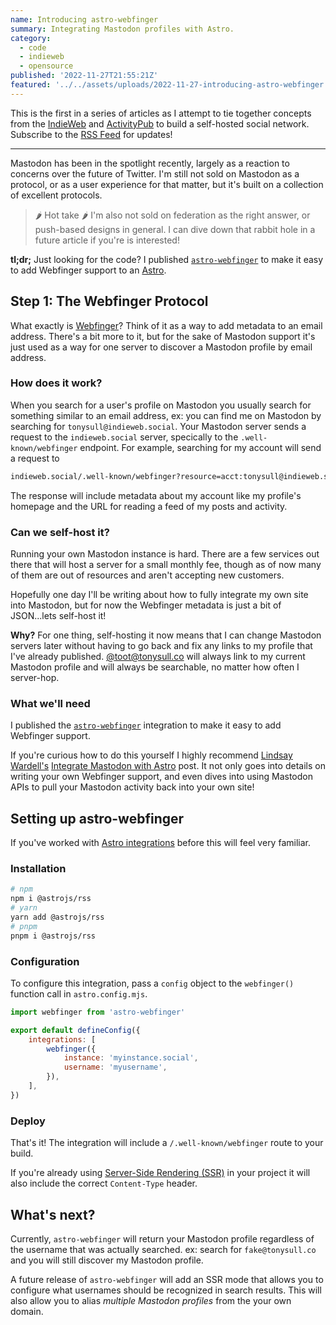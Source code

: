 ```yaml
---
name: Introducing astro-webfinger
summary: Integrating Mastodon profiles with Astro.
category:
  - code
  - indieweb
  - opensource
published: '2022-11-27T21:55:21Z'
featured: '../../assets/uploads/2022-11-27-introducing-astro-webfinger.jpg'
---
```


This is the first in a series of articles as I attempt to tie together concepts from the [IndieWeb](https://indieweb.com) and [ActivityPub](https://www.w3.org/TR/activitypub/) to build a self-hosted social network. Subscribe to the [RSS Feed](https://tonysull.co/articles/feed.xml) for updates!

---

Mastodon has been in the spotlight recently, largely as a reaction to concerns over the future of Twitter. I'm still not sold on Mastodon as a protocol, or as a user experience for that matter, but it's built on a collection of excellent protocols.

> 🌶️ Hot take 🌶️ I'm also not sold on federation as the right answer, or push-based designs in general. I can dive down that rabbit hole in a future article if you're is interested!

**tl;dr;** Just looking for the code? I published [`astro-webfinger`](https://npmjs.com/astro-webfinger) to make it easy to add Webfinger support to an [Astro](https://astro.build).

## Step 1: The Webfinger Protocol

What exactly is [Webfinger](https://webfinger.net)? Think of it as a way to add metadata to an email address. There's a bit more to it, but for the sake of Mastodon support it's just used as a way for one server to discover a Mastodon profile by email address.

### How does it work?

When you search for a user's profile on Mastodon you usually search for something similar to an email address, ex: you can find me on Mastodon by searching for `tonysull@indieweb.social`. Your Mastodon server sends a request to the `indieweb.social` server, specically to the `.well-known/webfinger` endpoint. For example, searching for my account will send a request to

```bash
indieweb.social/.well-known/webfinger?resource=acct:tonysull@indieweb.social
```

The response will include metadata about my account like my profile's homepage and the URL for reading a feed of my posts and activity.

### Can we self-host it?

Running your own Mastodon instance is hard. There are a few services out there that will host a server for a small monthly fee, though as of now many of them are out of resources and aren't accepting new customers.

Hopefully one day I'll be writing about how to fully integrate my own site into Mastodon, but for now the Webfinger metadata is just a bit of JSON...lets self-host it!

**Why?** For one thing, self-hosting it now means that I can change Mastodon servers later without having to go back and fix any links to my profile that I've already published. [@toot@tonysull.co](@toot@tonysull.co) will always link to my current Mastodon profile and will always be searchable, no matter how often I server-hop.

### What we'll need

I published the [`astro-webfinger`](https://npmjs.com/astro-webfinger) integration to make it easy to add Webfinger support.

If you're curious how to do this yourself I highly recommend [Lindsay Wardell's](https://www.lindsaykwardell.com/) [Integrate Mastodon with Astro](https://www.lindsaykwardell.com/blog/integrate-mastodon-with-astro) post. It not only goes into details on writing your own Webfinger support, and even dives into using Mastodon APIs to pull your Mastodon activity back into your own site!

## Setting up astro-webfinger

If you've worked with [Astro integrations](https://docs.astro.build/en/guides/integrations-guide/) before this will feel very familiar.

### Installation

```bash
# npm
npm i @astrojs/rss
# yarn
yarn add @astrojs/rss
# pnpm
pnpm i @astrojs/rss
```

### Configuration

To configure this integration, pass a `config` object to the `webfinger()` function call in `astro.config.mjs`.

```js
import webfinger from 'astro-webfinger'

export default defineConfig({
	integrations: [
		webfinger({
			instance: 'myinstance.social',
			username: 'myusername',
		}),
	],
})
```

### Deploy

That's it! The integration will include a `/.well-known/webfinger` route to your build.

If you're already using [Server-Side Rendering (SSR)](https://docs.astro.build/en/guides/server-side-rendering) in your project it will also include the correct `Content-Type` header.

## What's next?

Currently, `astro-webfinger` will return your Mastodon profile regardless of the username that was actually searched. ex: search for `fake@tonysull.co` and you will still discover my Mastodon profile.

A future release of `astro-webfinger` will add an SSR mode that allows you to configure what usernames should be recognized in search results. This will also allow you to alias _multiple Mastodon profiles_ from the your own domain.
